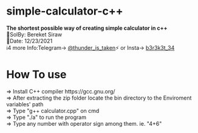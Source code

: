# simple-calculator-c++
<b>The shortest possible way of creating simple calculator in c++</b> </br>
💭SolBy: Bereket Siraw </br>
📅Date: 12/23/2021 </br>
ℹ️4 more Info:Telegram-> <a href="https://t.me/thunder_is_taken">@thunder_is_taken</a>⚡️ or Insta-> <a href="https://www.instagram.com/b3r3k3t_34/"> b3r3k3t_34</a></br>
<h1>How To use</h1>
 => Install C++ compiler https://gcc.gnu.org/</br>
 => After extracting the zip folder locate the bin directory to the Enviroment variables' path</br>
 => Type "g++ calculator.cpp" on cmd</br>
 => Type "./a" to run the program</br>
 => Type any number with operator sign among them. ie. "4+6"
